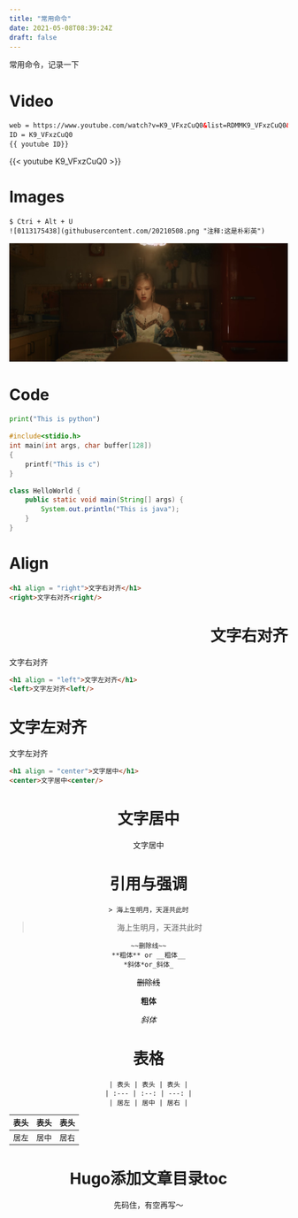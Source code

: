 ```yaml
---
title: "常用命令"
date: 2021-05-08T08:39:24Z
draft: false
---
```

常用命令，记录一下
# Video
```html
web = https://www.youtube.com/watch?v=K9_VFxzCuQ0&list=RDMMK9_VFxzCuQ0&start_radio=1
ID = K9_VFxzCuQ0
{{ youtube ID}}
```
{{< youtube K9_VFxzCuQ0 >}}


# Images
```html
$ Ctri + Alt + U
![0113175438](githubusercontent.com/20210508.png "注释:这是朴彩英")
```
![20220113180245](https://raw.githubusercontent.com/Gzk738/vps_picgo/master/images/20220113180245.png "注释:这是朴彩英")


# Code
```python
print("This is python")
```
```c
#include<stidio.h>
int main(int args, char buffer[128])
{
    printf("This is c")
}

```
```java
class HelloWorld {
    public static void main(String[] args) {
        System.out.println("This is java"); 
    }
}  
```

# Align
```html
<h1 align = "right">文字右对齐</h1>
<right>文字右对齐<right/>
```

<h1 align = "right">文字右对齐</h1>

<right>文字右对齐<right/>

```html
<h1 align = "left">文字左对齐</h1>
<left>文字左对齐<left/>
```

<h1 align = "left">文字左对齐</h1>
<left>文字左对齐<left/>

```html
<h1 align = "center">文字居中</h1>
<center>文字居中<center/>
```

<h1 align = "center">文字居中</h1>
<center>文字居中<center/>

# 引用与强调
```
> 海上生明月，天涯共此时
```

> 海上生明月，天涯共此时

```
~~删除线~~
**粗体** or __粗体__
*斜体*or_斜体_
```

~~删除线~~


**粗体** 


*斜体*

# 表格


```
| 表头 | 表头 | 表头 |
| :--- | :--: | ---: |
| 居左 | 居中 | 居右 |
```
| 表头 | 表头 | 表头 |
| :--- | :--: | ---: |
| 居左 | 居中 | 居右 |


# Hugo添加文章目录toc
先码住，有空再写～